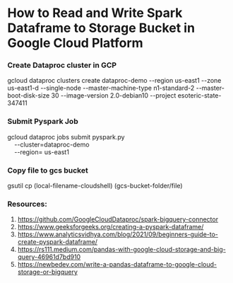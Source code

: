 # How to Read and Write Spark Dataframe to Storage Bucket in Google Cloud Platform


### Create Dataproc cluster in GCP

gcloud dataproc clusters create dataproc-demo --region us-east1 --zone us-east1-d --single-node --master-machine-type n1-standard-2 --master-boot-disk-size 30 --image-version 2.0-debian10 --project esoteric-state-347411


### Submit Pyspark Job

gcloud dataproc jobs submit pyspark.py \
    --cluster=dataproc-demo \
    --region= us-east1

### Copy file to gcs bucket

gsutil cp (local-filename-cloudshell)  (gcs-bucket-folder/file)

### Resources:

1. https://github.com/GoogleCloudDataproc/spark-bigquery-connector
2. https://www.geeksforgeeks.org/creating-a-pyspark-dataframe/
3. https://www.analyticsvidhya.com/blog/2021/09/beginners-guide-to-create-pyspark-dataframe/
4. https://rs111.medium.com/pandas-with-google-cloud-storage-and-big-query-46961d7bd910
5. https://newbedev.com/write-a-pandas-dataframe-to-google-cloud-storage-or-bigquery
